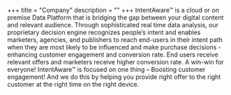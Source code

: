 +++
title = "Company"
description = ""
+++
IntentAware™ is a cloud or on premise Data Platform that is bridging the gap between your digital content and relevant audience. Through sophisticated real time data analysis, our proprietary decision engine recognizes people’s intent and enables marketers, agencies, and publishers to reach end-users in their intent path when they are most likely to be influenced and make purchase decisions - enhancing customer engagement and conversion rate. End users receive relevant offers and marketers receive higher conversion rate. A win-win for everyone!
IntentAware™ is focused on one thing – Boosting customer engagement! And we do this by helping you provide right offer to the right customer at the right time on the right device.
